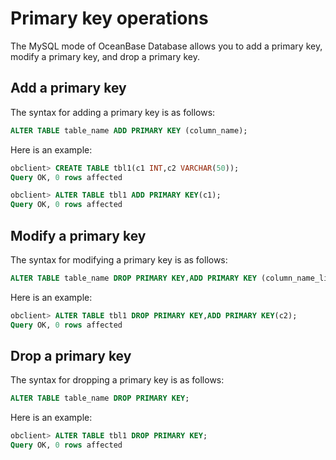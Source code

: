 # Primary key operations

The MySQL mode of OceanBase Database allows you to add a primary key, modify a primary key, and drop a primary key.

## Add a primary key

The syntax for adding a primary key is as follows:

```sql
ALTER TABLE table_name ADD PRIMARY KEY (column_name);
```

Here is an example:

```sql
obclient> CREATE TABLE tbl1(c1 INT,c2 VARCHAR(50));
Query OK, 0 rows affected

obclient> ALTER TABLE tbl1 ADD PRIMARY KEY(c1);
Query OK, 0 rows affected
```

## Modify a primary key

The syntax for modifying a primary key is as follows:

```sql
ALTER TABLE table_name DROP PRIMARY KEY,ADD PRIMARY KEY (column_name_list);
```

Here is an example:

```sql
obclient> ALTER TABLE tbl1 DROP PRIMARY KEY,ADD PRIMARY KEY(c2);
Query OK, 0 rows affected
```

## Drop a primary key

The syntax for dropping a primary key is as follows:

```sql
ALTER TABLE table_name DROP PRIMARY KEY;
```

Here is an example:

```sql
obclient> ALTER TABLE tbl1 DROP PRIMARY KEY;
Query OK, 0 rows affected
```
